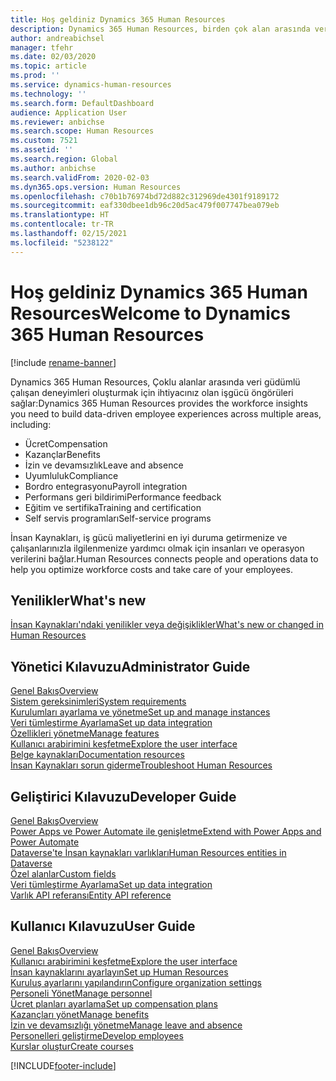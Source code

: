 ```yaml
---
title: Hoş geldiniz Dynamics 365 Human Resources
description: Dynamics 365 Human Resources, birden çok alan arasında veri güdümlü çalışan deneyimleri oluşturmak için ihtiyacınız olan işgücü öngörüleri sağlar.
author: andreabichsel
manager: tfehr
ms.date: 02/03/2020
ms.topic: article
ms.prod: ''
ms.service: dynamics-human-resources
ms.technology: ''
ms.search.form: DefaultDashboard
audience: Application User
ms.reviewer: anbichse
ms.search.scope: Human Resources
ms.custom: 7521
ms.assetid: ''
ms.search.region: Global
ms.author: anbichse
ms.search.validFrom: 2020-02-03
ms.dyn365.ops.version: Human Resources
ms.openlocfilehash: c70b1b76974bd72d882c312969de4301f9189172
ms.sourcegitcommit: eaf330dbee1db96c20d5ac479f007747bea079eb
ms.translationtype: HT
ms.contentlocale: tr-TR
ms.lasthandoff: 02/15/2021
ms.locfileid: "5238122"
---
```

# <a name="welcome-to-dynamics-365-human-resources"></a><span data-ttu-id="e9a90-103">Hoş geldiniz Dynamics 365 Human Resources</span><span class="sxs-lookup"><span data-stu-id="e9a90-103">Welcome to Dynamics 365 Human Resources</span></span>

[!include [rename-banner](~/includes/cc-data-platform-banner.md)]

<span data-ttu-id="e9a90-104">Dynamics 365 Human Resources, Çoklu alanlar arasında veri güdümlü çalışan deneyimleri oluşturmak için ihtiyacınız olan işgücü öngörüleri sağlar:</span><span class="sxs-lookup"><span data-stu-id="e9a90-104">Dynamics 365 Human Resources provides the workforce insights you need to build data-driven employee experiences across multiple areas, including:</span></span>

- <span data-ttu-id="e9a90-105">Ücret</span><span class="sxs-lookup"><span data-stu-id="e9a90-105">Compensation</span></span>
- <span data-ttu-id="e9a90-106">Kazançlar</span><span class="sxs-lookup"><span data-stu-id="e9a90-106">Benefits</span></span>
- <span data-ttu-id="e9a90-107">İzin ve devamsızlık</span><span class="sxs-lookup"><span data-stu-id="e9a90-107">Leave and absence</span></span>
- <span data-ttu-id="e9a90-108">Uyumluluk</span><span class="sxs-lookup"><span data-stu-id="e9a90-108">Compliance</span></span>
- <span data-ttu-id="e9a90-109">Bordro entegrasyonu</span><span class="sxs-lookup"><span data-stu-id="e9a90-109">Payroll integration</span></span>
- <span data-ttu-id="e9a90-110">Performans geri bildirimi</span><span class="sxs-lookup"><span data-stu-id="e9a90-110">Performance feedback</span></span>
- <span data-ttu-id="e9a90-111">Eğitim ve sertifika</span><span class="sxs-lookup"><span data-stu-id="e9a90-111">Training and certification</span></span>
- <span data-ttu-id="e9a90-112">Self servis programları</span><span class="sxs-lookup"><span data-stu-id="e9a90-112">Self-service programs</span></span>

<span data-ttu-id="e9a90-113">İnsan Kaynakları, iş gücü maliyetlerini en iyi duruma getirmenize ve çalışanlarınızla ilgilenmenize yardımcı olmak için insanları ve operasyon verilerini bağlar.</span><span class="sxs-lookup"><span data-stu-id="e9a90-113">Human Resources connects people and operations data to help you optimize workforce costs and take care of your employees.</span></span>

## <a name="whats-new"></a><span data-ttu-id="e9a90-114">Yenilikler</span><span class="sxs-lookup"><span data-stu-id="e9a90-114">What's new</span></span>

[<span data-ttu-id="e9a90-115">İnsan Kaynakları'ndaki yenilikler veya değişiklikler</span><span class="sxs-lookup"><span data-stu-id="e9a90-115">What's new or changed in Human Resources</span></span>](hr-admin-whats-new.md)

## <a name="administrator-guide"></a><span data-ttu-id="e9a90-116">Yönetici Kılavuzu</span><span class="sxs-lookup"><span data-stu-id="e9a90-116">Administrator Guide</span></span>

[<span data-ttu-id="e9a90-117">Genel Bakış</span><span class="sxs-lookup"><span data-stu-id="e9a90-117">Overview</span></span>](hr-admin-overview.md)</br>
[<span data-ttu-id="e9a90-118">Sistem gereksinimleri</span><span class="sxs-lookup"><span data-stu-id="e9a90-118">System requirements</span></span>](hr-admin-system-requirements.md)</br>
[<span data-ttu-id="e9a90-119">Kurulumları ayarlama ve yönetme</span><span class="sxs-lookup"><span data-stu-id="e9a90-119">Set up and manage instances</span></span>](hr-admin-setup-provision.md)</br>
[<span data-ttu-id="e9a90-120">Veri tümleştirme Ayarlama</span><span class="sxs-lookup"><span data-stu-id="e9a90-120">Set up data integration</span></span>](hr-admin-integration-choose-technology.md)</br>
[<span data-ttu-id="e9a90-121">Özellikleri yönetme</span><span class="sxs-lookup"><span data-stu-id="e9a90-121">Manage features</span></span>](hr-admin-manage-features.md)</br>
[<span data-ttu-id="e9a90-122">Kullanıcı arabirimini keşfetme</span><span class="sxs-lookup"><span data-stu-id="e9a90-122">Explore the user interface</span></span>](../fin-ops-core/fin-ops/get-started/user-interface-elements.md?toc=/dynamics365/human-resources/toc.json)</br>
[<span data-ttu-id="e9a90-123">Belge kaynakları</span><span class="sxs-lookup"><span data-stu-id="e9a90-123">Documentation resources</span></span>](../fin-ops-core/fin-ops/get-started/help-overview.md?toc=/dynamics365/human-resources/toc.json)</br>
[<span data-ttu-id="e9a90-124">İnsan Kaynakları sorun giderme</span><span class="sxs-lookup"><span data-stu-id="e9a90-124">Troubleshoot Human Resources</span></span>](hr-admin-troubleshooting-support.md)</br>

## <a name="developer-guide"></a><span data-ttu-id="e9a90-125">Geliştirici Kılavuzu</span><span class="sxs-lookup"><span data-stu-id="e9a90-125">Developer Guide</span></span>

[<span data-ttu-id="e9a90-126">Genel Bakış</span><span class="sxs-lookup"><span data-stu-id="e9a90-126">Overview</span></span>](hr-developer-overview.md)</br>
[<span data-ttu-id="e9a90-127">Power Apps ve Power Automate ile genişletme</span><span class="sxs-lookup"><span data-stu-id="e9a90-127">Extend with Power Apps and Power Automate</span></span>](hr-developer-power-apps.md)</br>
[<span data-ttu-id="e9a90-128">Dataverse'te İnsan kaynakları varlıkları</span><span class="sxs-lookup"><span data-stu-id="e9a90-128">Human Resources entities in Dataverse</span></span>](hr-developer-entities.md)</br>
[<span data-ttu-id="e9a90-129">Özel alanlar</span><span class="sxs-lookup"><span data-stu-id="e9a90-129">Custom fields</span></span>](hr-developer-custom-fields.md)</br>
[<span data-ttu-id="e9a90-130">Veri tümleştirme Ayarlama</span><span class="sxs-lookup"><span data-stu-id="e9a90-130">Set up data integration</span></span>](hr-admin-integration-choose-technology.md)</br>
[<span data-ttu-id="e9a90-131">Varlık API referansı</span><span class="sxs-lookup"><span data-stu-id="e9a90-131">Entity API reference</span></span>](hr-developer-api-authentication.md)

## <a name="user-guide"></a><span data-ttu-id="e9a90-132">Kullanıcı Kılavuzu</span><span class="sxs-lookup"><span data-stu-id="e9a90-132">User Guide</span></span>

[<span data-ttu-id="e9a90-133">Genel Bakış</span><span class="sxs-lookup"><span data-stu-id="e9a90-133">Overview</span></span>](hr-hrpro-overview.md)</br>
[<span data-ttu-id="e9a90-134">Kullanıcı arabirimini keşfetme</span><span class="sxs-lookup"><span data-stu-id="e9a90-134">Explore the user interface</span></span>](../fin-ops-core/fin-ops/get-started/user-interface-elements.md?toc=/dynamics365/human-resources/toc.json)</br>
[<span data-ttu-id="e9a90-135">İnsan kaynaklarını ayarlayın</span><span class="sxs-lookup"><span data-stu-id="e9a90-135">Set up Human Resources</span></span>](hr-setup-parameters.md)</br>
[<span data-ttu-id="e9a90-136">Kuruluş ayarlarını yapılandırın</span><span class="sxs-lookup"><span data-stu-id="e9a90-136">Configure organization settings</span></span>](../fin-ops-core/fin-ops/organization-administration/organization-administration-home-page.md?toc=/dynamics365/human-resources/toc.json)</br>
[<span data-ttu-id="e9a90-137">Personeli Yönet</span><span class="sxs-lookup"><span data-stu-id="e9a90-137">Manage personnel</span></span>](hr-personnel-departments-jobs-positions.md)</br>
[<span data-ttu-id="e9a90-138">Ücret planları ayarlama</span><span class="sxs-lookup"><span data-stu-id="e9a90-138">Set up compensation plans</span></span>](hr-compensation-overview.md)</br>
[<span data-ttu-id="e9a90-139">Kazançları yönet</span><span class="sxs-lookup"><span data-stu-id="e9a90-139">Manage benefits</span></span>](hr-benefits-management-overview.md)</br>
[<span data-ttu-id="e9a90-140">İzin ve devamsızlığı yönetme</span><span class="sxs-lookup"><span data-stu-id="e9a90-140">Manage leave and absence</span></span>](hr-leave-and-absence-overview.md)</br>
[<span data-ttu-id="e9a90-141">Personelleri geliştirme</span><span class="sxs-lookup"><span data-stu-id="e9a90-141">Develop employees</span></span>](hr-develop-performance-management-overview.md)</br>
[<span data-ttu-id="e9a90-142">Kurslar oluştur</span><span class="sxs-lookup"><span data-stu-id="e9a90-142">Create courses</span></span>](hr-learning-courses.md)


[!INCLUDE[footer-include](../includes/footer-banner.md)]